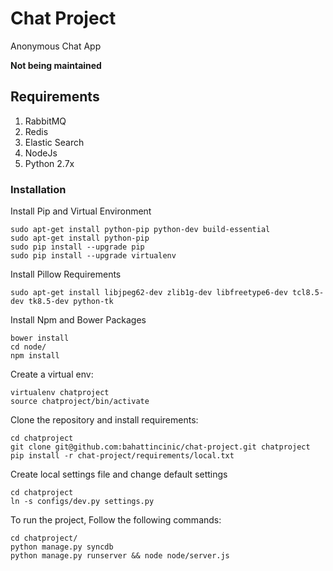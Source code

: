 Chat Project
============
Anonymous Chat App

**Not being maintained**

Requirements
-------------
1. RabbitMQ
2. Redis
3. Elastic Search
4. NodeJs
5. Python 2.7x

### Installation

Install Pip and Virtual Environment

    sudo apt-get install python-pip python-dev build-essential
    sudo apt-get install python-pip
    sudo pip install --upgrade pip
    sudo pip install --upgrade virtualenv

Install Pillow Requirements

    sudo apt-get install libjpeg62-dev zlib1g-dev libfreetype6-dev tcl8.5-dev tk8.5-dev python-tk
    
Install Npm and Bower Packages
    
    bower install
    cd node/
    npm install

Create a virtual env:

    virtualenv chatproject
    source chatproject/bin/activate

Clone the repository and install requirements:

    cd chatproject
    git clone git@github.com:bahattincinic/chat-project.git chatproject
    pip install -r chat-project/requirements/local.txt

Create local settings file and change default settings
    
    cd chatproject
    ln -s configs/dev.py settings.py

To run the project, Follow the following commands:

    cd chatproject/
    python manage.py syncdb
    python manage.py runserver && node node/server.js
